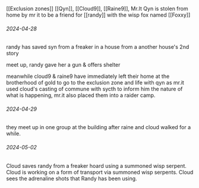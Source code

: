 [[Exclusion zones]]
[[Qyn]], [[Cloud9]], [[Raine9]], Mr.It
Qyn is stolen from home by mr it to be a friend for [[randy]] with the wisp fox named [[Foxxy]]

###### 2024-04-28
randy has saved syn from a freaker in a house from a another house's 2nd story

meet up, randy gave her a gun & offers shelter 

meanwhile cloud9 & raine9 have immediately left their home at the brotherhood of gold to go to the exclusion zone and life with qyn as mr.it used cloud's casting of commune with sycth to inform him the nature of what is happening, mr.it also placed them into a raider camp.

###### 2024-04-29
they meet up in one group at the building after raine and cloud walked for a while.


###### 2024-05-02
Cloud saves randy from a freaker hoard using a summoned wisp serpent.
Cloud is working on a form of transport via summoned wisp serpents.
Cloud sees the adrenaline shots that Randy has been using.
